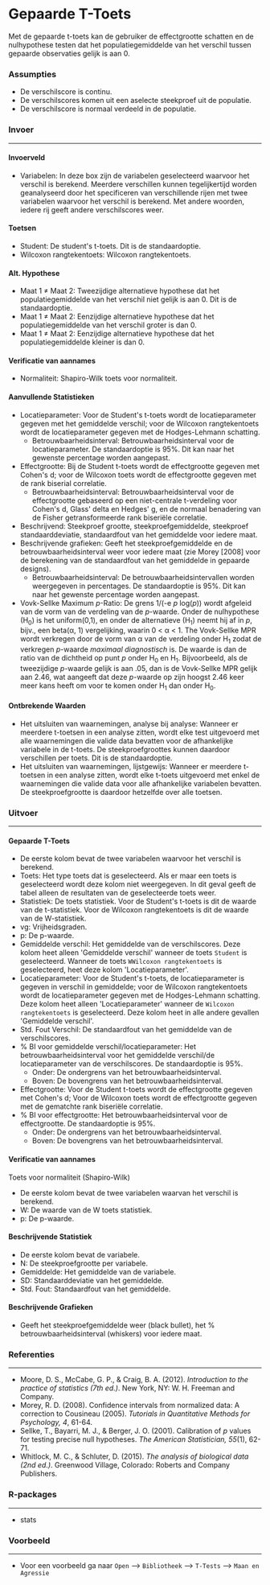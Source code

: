 Gepaarde T-Toets
==========================

Met de gepaarde t-toets kan de gebruiker de effectgrootte schatten en de nulhypothese testen dat het populatiegemiddelde van het verschil tussen gepaarde observaties gelijk is aan 0.

### Assumpties
- De verschilscore is continu. 
- De verschilscores komen uit een aselecte steekproef uit de populatie. 
- De verschilscore is normaal verdeeld in de populatie.  

### Invoer
-------
#### Invoerveld
- Variabelen: In deze box zijn de variabelen geselecteerd waarvoor het verschil is berekend. Meerdere verschillen kunnen tegelijkertijd worden geanalyseerd door het specificeren van verschillende rijen met twee variabelen waarvoor het verschil is berekend. Met andere woorden, iedere rij geeft andere verschilscores weer.  

#### Toetsen  
- Student: De student's t-toets. Dit is de standaardoptie. 
- Wilcoxon rangtekentoets: Wilcoxon rangtekentoets.

#### Alt. Hypothese 
- Maat 1 &ne; Maat 2: Tweezijdige alternatieve hypothese dat het populatiegemiddelde van het verschil niet gelijk is aan 0. Dit is de standaardoptie. 
- Maat 1 &ne; Maat 2: Eenzijdige alternatieve hypothese dat het populatiegemiddelde van het verschil groter is dan 0. 
- Maat 1 &ne; Maat 2: Eenzijdige alternatieve hypothese dat het populatiegemiddelde kleiner is dan 0. 

#### Verificatie van aannames
- Normaliteit: Shapiro-Wilk toets voor normaliteit. 

#### Aanvullende Statistieken
- Locatieparameter: Voor de Student's t-toets wordt de locatieparameter gegeven met het gemiddelde verschil; voor de Wilcoxon rangtekentoets wordt de locatieparameter gegeven met de Hodges-Lehmann schatting. 
  - Betrouwbaarheidsinterval: Betrouwbaarheidsinterval voor de locatieparameter. De standaardoptie is 95%. Dit kan naar het gewenste percentage worden aangepast.
- Effectgrootte: Bij de Student t-toets wordt de effectgrootte gegeven met Cohen's d; voor de Wilcoxon toets wordt de effectgrootte gegeven met de rank biserial correlatie. 
  - Betrouwbaarheidsinterval: Betrouwbaarheidsinterval voor de effectgrootte gebaseerd op een niet-centrale t-verdeling voor Cohen's d, Glass' delta en Hedges' g, en de normaal benadering van de Fisher getransformeerde rank biseriële correlatie. 
- Beschrijvend: Steekproef grootte, steekproefgemiddelde, steekproef standaarddeviatie, standaardfout van het gemiddelde voor iedere maat.
- Beschrijvende grafieken: Geeft het steekproefgemiddelde en de betrouwbaarheidsinterval weer voor iedere maat (zie Morey [2008] voor de berekening van de standaardfout van het gemiddelde in gepaarde designs). 
  - Betrouwbaarheidsinterval: De betrouwbaarheidsintervallen worden weergegeven in percentages. De standaardoptie is 95%. Dit kan naar het gewenste percentage worden aangepast.
- Vovk-Sellke Maximum *p*-Ratio: De grens 1/(-e *p* log(*p*)) wordt afgeleid van de vorm van de verdeling van de *p*-waarde. Onder de nulhypothese (H<sub>0</sub>) is het uniform(0,1), en onder de alternatieve (H<sub>1</sub>) neemt hij af in *p*, bijv., een beta(&#945;, 1) vergelijking, waarin 0 < &#945; < 1. The Vovk-Sellke MPR wordt verkregen door de vorm van &#945; van de verdeling onder H<sub>1</sub> zodat de verkregen *p*-waarde *maximaal diagnostisch* is. De waarde is dan de ratio van de dichtheid op punt *p* onder H<sub>0</sub> en H<sub>1</sub>. Bijvoorbeeld, als de tweezijdige *p*-waarde gelijk is aan .05, dan is de Vovk-Sellke MPR gelijk aan 2.46, wat aangeeft dat deze *p*-waarde op zijn hoogst 2.46 keer meer kans heeft om voor te komen onder H<sub>1</sub> dan onder H<sub>0</sub>.

#### Ontbrekende Waarden
 - Het uitsluiten van waarnemingen, analyse bij analyse: Wanneer er meerdere t-toetsen in een analyse zitten, wordt elke test uitgevoerd met alle waarnemingen die valide data bevatten voor de afhankelijke variabele in de t-toets. De steekproefgroottes kunnen daardoor verschillen per toets. Dit is de standaardoptie. 
 - Het uitsluiten van waarnemingen, lijstgewijs: Wanneer er meerdere t-toetsen in een analyse zitten, wordt elke t-toets uitgevoerd met enkel de waarnemingen die valide data voor alle afhankelijke variabelen bevatten. De steekproefgrootte is daardoor hetzelfde over alle toetsen. 

### Uitvoer 
--- 

#### Gepaarde T-Toets
- De eerste kolom bevat de twee variabelen waarvoor het verschil is berekend.
- Toets: Het type toets dat is geselecteerd. Als er maar een toets is geselecteerd wordt deze kolom niet weergegeven. In dit geval geeft de tabel alleen de resultaten van de geselecteerde toets weer. 
- Statistiek: De toets statistiek. Voor de Student's t-toets is dit de waarde van de t-statistiek. Voor de Wilcoxon rangtekentoets is dit de waarde van de W-statistiek. 
- vg: Vrijheidsgraden.
- p: De p-waarde.
- Gemiddelde verschil: Het gemiddelde van de verschilscores. Deze kolom heet alleen 'Gemiddelde verschil' wanneer de toets `Student` is geselecteerd. Wanneer de toets `WWilcoxon rangtekentoets` is geselecteerd, heet deze kolom 'Locatieparameter'. 
- Locatieparameter: Voor de Student's t-toets, de locatieparameter is gegeven in verschil in gemiddelde; voor de Wilcoxon rangtekentoets wordt de locatieparameter gegeven met de Hodges-Lehmann schatting. Deze kolom heet alleen 'Locatieparameter' wanneer de `Wilcoxon rangtekentoets` is geselecteerd. Deze kolom heet in alle andere gevallen 'Gemiddelde verschil'. 
- Std. Fout Verschil: De standaardfout van het gemiddelde van de verschilscores.  
- % BI voor gemiddelde verschil/locatieparameter: Het betrouwbaarheidsinterval voor het gemiddelde verschil/de locatieparameter van de verschilscores. De standaardoptie is 95%. 
  - Onder: De ondergrens van het betrouwbaarheidsinterval. 
  - Boven: De bovengrens van het betrouwbaarheidsinterval.  
- Effectgrootte: Voor de Student t-toets wordt de effectgrootte gegeven met Cohen's d; Voor de Wilcoxon toets wordt de effectgrootte gegeven met de gematchte rank biseriële correlatie. 
- % BI voor effectgrootte: Het betrouwbaarheidsinterval voor de effectgrootte. De standaardoptie is 95%. 
  - Onder: De ondergrens van het betrouwbaarheidsinterval. 
  - Boven: De bovengrens van het betrouwbaarheidsinterval.

#### Verificatie van aannames
Toets voor normaliteit (Shapiro-Wilk)
- De eerste kolom bevat de twee variabelen waarvan het verschil is berekend.
- W: De waarde van de W toets statistiek. 
- p: De p-waarde.

#### Beschrijvende Statistiek
- De eerste kolom bevat de variabele. 
- N: De steekproefgrootte per variabele. 
- Gemiddelde: Het gemiddelde van de variabele.
- SD: Standaarddeviatie van het gemiddelde. 
- Std. Fout: Standaardfout van het gemiddelde. 

#### Beschrijvende Grafieken 
- Geeft het steekproefgemiddelde weer (black bullet), het % betrouwbaarheidsinterval (whiskers) voor iedere maat.  

### Referenties
-------
- Moore, D. S., McCabe, G. P., & Craig, B. A. (2012). *Introduction to the practice of statistics (7th ed.)*. New York, NY: W. H. Freeman and Company.
- Morey, R. D. (2008). Confidence intervals from normalized data: A correction to Cousineau (2005). *Tutorials in Quantitative Methods for Psychology, 4*, 61-64.
- Sellke, T., Bayarri, M. J., & Berger, J. O. (2001). Calibration of *p* values for testing precise null hypotheses. *The American Statistician, 55*(1), 62-71.
- Whitlock, M. C., & Schluter, D. (2015). *The analysis of biological data (2nd ed.)*. Greenwood Village, Colorado: Roberts and Company Publishers.


### R-packages 
---
- stats 

### Voorbeeld
--- 
- Voor een voorbeeld ga naar `Open` --> `Bibliotheek` --> `T-Tests` --> `Maan en Agressie` 
